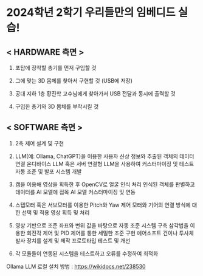 # 2024학년 2학기 우리들만의 임베디드 실습!

## < HARDWARE 측면 >

1. 포탑에 장착할 총기를 먼저 구입할 것

2. 그에 맞는 3D 몸체를 찾아서 구현할 것 (USB에 저장)

3. 공대 지하 1층 황진학 교수님에게 찾아가서 USB 전달과 동시에 출력할 것

4. 구입한 총기와 3D 몸체를 부착시킬 것

## < SOFTWARE 측면 >

1. 2축 제어 설계 및 구현

2. LLM(예: Ollama, ChatGPT)을 이용한 사용자 신상 정보와 추출된 객체의 데이터 연결
   온디바이스 LLM 혹은 서버 연결형 LLM을 사용하여 커스터마이징 및 테스트
   자동 조준 및 발포 시스템 개발

3. 캠을 이용해 영상을 획득한 후 OpenCV로 얼굴 인식 처리
   인식된 객체를 판별하고 데이터를 AI 모델에 접목
   AI 모델 커스터마이징 및 연동

4. 스텝모터 혹은 서보모터를 이용한 Pitch와 Yaw 제어
   모터와 기어의 연결 방식에 대한 선택 및 적용
   영상 획득 및 처리

5. 영상 기반으로 조준 좌표와 변위 값을 바탕으로 자동 조준 시스템 구축
   삼각법을 이용한 회전각 제어 및 PID 제어를 통한 세밀한 조준 구현
   에어소프트 건이나 투사체 발사 장치를 설계 및 제작
   프로토타입 테스트 및 개선

6. 각 모듈들이 연동된 시스템을 테스트하고 오류를 수정하여 최적화



Ollama LLM 로컬 설치 방법 : https://wikidocs.net/238530
